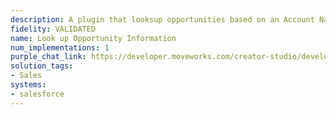 ```yaml
---
description: A plugin that looksup opportunities based on an Account Name.
fidelity: VALIDATED
name: Look up Opportunity Information
num_implementations: 1
purple_chat_link: https://developer.moveworks.com/creator-studio/developer-tools/purple-chat-builder/?workspace=%7B%22title%22%3A%22My+Workspace%22%2C%22botSettings%22%3A%7B%7D%2C%22mocks%22%3A%5B%7B%22id%22%3A9335%2C%22title%22%3A%22Mock+1%22%2C%22transcript%22%3A%7B%22settings%22%3A%7B%22colorStyle%22%3A%22LIGHT%22%2C%22startTime%22%3A%2211%3A43+AM%22%2C%22defaultPerson%22%3A%22GWEN%22%2C%22editable%22%3Atrue%7D%2C%22messages%22%3A%5B%7B%22from%22%3A%22USER%22%2C%22text%22%3A%22%3Cp%3EI+want+to+look+up+the+opportunity+for+ABC+Co.%3C%2Fp%3E%22%7D%2C%7B%22from%22%3A%22ANNOTATION%22%2C%22text%22%3A%22%3Cp%3E%E2%9C%85+Working+on+%3Cb%3ESalesforce+-+Opportunities+%3C%2Fb%3E%3Cbr%3E%E2%8F%B3+Calling+Plugin+%3Cb%3ESalesforce+-+Opportunity%3C%2Fb%3E%3C%2Fp%3E%22%7D%2C%7B%22from%22%3A%22BOT%22%2C%22text%22%3A%22Here+are+the+details+for+the+opportunity+with+ABC+Co%3A%3Cbr%3E%3Cb%3EOpportunity+Name%3A%3C%2Fb%3E+ABC+Co+Technology+Refresh%3Cbr%3E%3Cb%3EStage%3A%3C%2Fb%3E+Negotiation%3Cbr%3E%3Cb%3EClose+Date%3A%3C%2Fb%3E+2023-12-15%3Cbr%3E%3Cb%3EAmount%3A%3C%2Fb%3E+%24500%2C000%3Cbr%3EWould+you+like+to+take+any+action+on+this+opportunity+in+Salesforce%3F%22%7D%2C%7B%22from%22%3A%22BOT%22%2C%22text%22%3A%22Choose+an+action+for+this+opportunity%3A%22%2C%22cards%22%3A%5B%7B%22title%22%3A%22Opportunity+Actions+in+Salesforce%22%2C%22text%22%3A%22Manage+this+opportunity+directly+in+Salesforce.%22%2C%22buttons%22%3A%5B%7B%22style%22%3A%22PRIMARY%22%2C%22text%22%3A%22Open+in+Salesforce%22%7D%2C%7B%22text%22%3A%22Set+Reminder%22%7D%2C%7B%22text%22%3A%22Nothing+for+now%22%7D%5D%7D%5D%7D%5D%7D%7D%5D%7D
solution_tags:
- Sales
systems:
- salesforce
---
```

